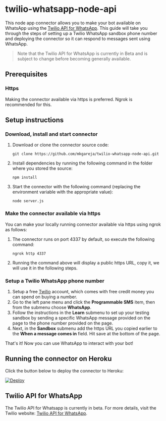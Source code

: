 # twilio-whatsapp-node-api
This node app connector allows you to make your bot available on WhatsApp using the [Twilio API for WhatsApp](https://www.twilio.com/whatsapp). This guide will take you through the steps of setting up a Twilio WhatsApp sandbox phone number and deploying the connector so it can respond to messages sent using WhatsApp.

> Note that the Twilio API for WhatsApp is currently in Beta and is subject to change before becoming generally available.

## Prerequisites
### Https
Making the connector available via https is preferred. Ngrok is recommended for this.

## Setup instructions
### Download, install and start connector
1. Download or clone the connector source code:
    ```
    git clone https://github.com/mkgareja/twilio-whatsapp-node-api.git
    ```
2. Install dependencies by running the following command in the folder where you stored the source:
    ```
    npm install
    ``` 
3. Start the connector with the following command (replacing the environment variable with the appropriate value):
    ```
    node server.js
    ```

### Make the connector available via https
You can make your locally running connector available via https using ngrok as follows:

1. The connector runs on port 4337 by default, so execute the following command:
    ```
    ngrok http 4337
    ```
2. Running the command above will display a public https URL, copy it, we will use it in the following steps.

### Setup a Twilio WhatsApp phone number
1. Setup a free [Twilio](https://www.twilio.com/try-twilio) account, which comes with free credit money you can spend on buying a number.
2. Go to the left pane menu and click the **Programmable SMS** item, then from the submenu choose **WhatsApp**.
3. Follow the instructions in the **Learn** submenu to set up your testing sandbox by sending a specific WhatsApp message provided on the page to the phone number provided on the page. 
4. Next, in the **Sandbox** submenu add the https URL you copied earlier to the **When a message comes in** field. Hit save at the bottom of the page.

That's it! Now you can use WhatsApp to interact with your bot!

## Running the connector on Heroku
Click the button below to deploy the connector to Heroku:

[![Deploy](https://www.herokucdn.com/deploy/button.svg?classes=heroku)](https://heroku.com/deploy?template=https://github.com/mkgareja/twilio-whatsapp-node-api)

## Twilio API for WhatsApp
The Twilio API for Whatsapp is currently in beta. For more details, visit the Twilio website: [Twilio API for WhatsApp](https://www.twilio.com/docs/sms/whatsapp/api).


